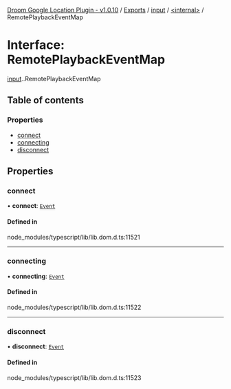 [Droom Google Location Plugin - v1.0.10](../README.md) / [Exports](../modules.md) / [input](../modules/input.md) / [<internal\>](../modules/input._internal_.md) / RemotePlaybackEventMap

# Interface: RemotePlaybackEventMap

[input](../modules/input.md).[<internal>](../modules/input._internal_.md).RemotePlaybackEventMap

## Table of contents

### Properties

- [connect](input._internal_.RemotePlaybackEventMap.md#connect)
- [connecting](input._internal_.RemotePlaybackEventMap.md#connecting)
- [disconnect](input._internal_.RemotePlaybackEventMap.md#disconnect)

## Properties

### connect

• **connect**: [`Event`](../modules/input._internal_.md#event)

#### Defined in

node_modules/typescript/lib/lib.dom.d.ts:11521

___

### connecting

• **connecting**: [`Event`](../modules/input._internal_.md#event)

#### Defined in

node_modules/typescript/lib/lib.dom.d.ts:11522

___

### disconnect

• **disconnect**: [`Event`](../modules/input._internal_.md#event)

#### Defined in

node_modules/typescript/lib/lib.dom.d.ts:11523
